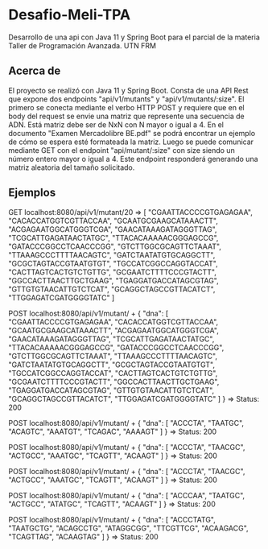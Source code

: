 # Desafio-Meli-TPA
Desarrollo de una api con Java 11 y Spring Boot para el parcial de la materia Taller de Programación Avanzada. UTN FRM
## Acerca de
El proyecto se realizó con Java 11 y Spring Boot. Consta de una API Rest que expone dos endpoints "api/v1/mutants" y "api/v1/mutants/:size". El primero se conecta mediante el verbo HTTP POST y requiere que en el body del request se envie una matriz que represente una secuencia de ADN. Está matriz debe ser de NxN con N mayor o igual a 4. En el documento "Examen Mercadolibre BE.pdf" se podrá encontrar un ejemplo de cómo se espera esté formateada la matriz. Luego se puede comunicar mediante GET con el endpoint "api/mutant/:size" con size siendo un número entero mayor o igual a 4. Este endpoint responderá generando una matriz aleatoria del tamaño solicitado.
## Ejemplos
GET localhost:8080/api/v1/mutant/20 =>
[
"CGAATTACCCCGTGAGAGAA",
"CACACCATGGTCGTTACCAA",
"GCAATGCGAAGCATAAACTT",
"ACGAGAATGGCATGGGTCGA",
"GAACATAAAGATAGGGTTAG",
"TCGCATTGAGATAACTATGC",
"TTACACAAAAACGGGAGCCG",
"GATACCCGGCCTCAACCCGG",
"GTCTTGGCGCAGTTCTAAAT",
"TTAAAGCCCTTTTAACAGTC",
"GATCTAATATGTGCAGGCTT",
"GCGCTAGTACCGTAATGTGT",
"TGCCATCGGCCAGGTACCAT",
"CACTTAGTCACTGTCTGTTG",
"GCGAATCTTTTCCCGTACTT",
"GGCCACTTAACTTGCTGAAG",
"TGAGGATGACCATAGCGTAG",
"GTTGTGTAACATTGTCTCAT",
"GCAGGCTAGCCGTTACATCT",
"TTGGAGATCGATGGGGTATC"
]

POST localhost:8080/api/v1/mutant/ +
{
"dna": 	[
"CGAATTACCCCGTGAGAGAA",
"CACACCATGGTCGTTACCAA",
"GCAATGCGAAGCATAAACTT",
"ACGAGAATGGCATGGGTCGA",
"GAACATAAAGATAGGGTTAG",
"TCGCATTGAGATAACTATGC",
"TTACACAAAAACGGGAGCCG",
"GATACCCGGCCTCAACCCGG",
"GTCTTGGCGCAGTTCTAAAT",
"TTAAAGCCCTTTTAACAGTC",
"GATCTAATATGTGCAGGCTT",
"GCGCTAGTACCGTAATGTGT",
"TGCCATCGGCCAGGTACCAT",
"CACTTAGTCACTGTCTGTTG",
"GCGAATCTTTTCCCGTACTT",
"GGCCACTTAACTTGCTGAAG",
"TGAGGATGACCATAGCGTAG",
"GTTGTGTAACATTGTCTCAT",
"GCAGGCTAGCCGTTACATCT",
"TTGGAGATCGATGGGGTATC"
]
}
=> Status: 200

POST localhost:8080/api/v1/mutant/ + 
{
"dna": 	[
"ACCCTA",
"TAATGC",
"ACAGTC",
"AAATGT",
"TCAGAC",
"AAAAGT"
]
}
=> Status: 200

POST localhost:8080/api/v1/mutant/ +
{
"dna": 	[
"ACCCTA",
"TAACGC",
"ACTGCC",
"AAATGC",
"TCAGTT",
"ACAAGT"
]
}
=> Status: 200

POST localhost:8080/api/v1/mutant/ +
{
"dna": 	[
"ACCCTA",
"TAACGC",
"ACTGCC",
"AAATGC",
"TCAGTT",
"ACAAGT"
]
}
=> Status: 200

POST localhost:8080/api/v1/mutant/ +
{
"dna": 	[
"ACCCAA",
"TAATGC",
"ACTGCC",
"ATATGC",
"TCAGTT",
"ACAAGT"
]
}
=> Status: 200

POST localhost:8080/api/v1/mutant/ +
{
"dna": 	[
"ACCCTATG",
"TAATGCTG",
"ACAGCCTG",
"ATAGGCGG",
"TTCGTTCG",
"ACAAGACG",
"TCAGTTAG",
"ACAAGTAG"
]
}
=> Status: 200

